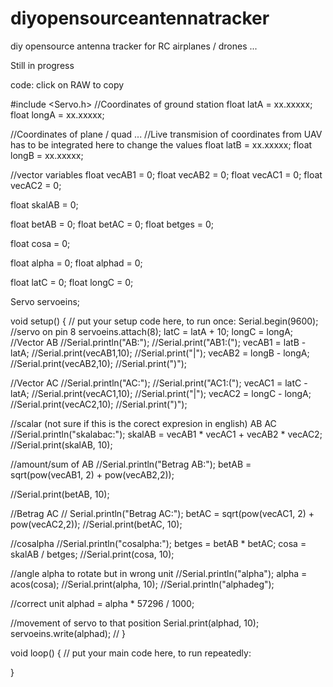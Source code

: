 # diyopensourceantennatracker
diy opensource antenna tracker for RC airplanes / drones ...

Still in progress

code: click on RAW to copy


#include <Servo.h>
//Coordinates of ground station
float latA = xx.xxxxx;
float longA = xx.xxxxx;

//Coordinates of plane / quad ...
//Live transmision of coordinates from UAV has to be integrated here to change the values
float latB = xx.xxxxx;
float longB = xx.xxxxx;

//vector variables
float vecAB1 = 0;
float vecAB2 = 0;
float vecAC1 = 0;
float vecAC2 = 0;

float skalAB = 0;

float betAB = 0;
float betAC = 0;
float betges = 0;

float cosa = 0;

float alpha = 0;
float alphad = 0;

float latC = 0;
float longC = 0;

Servo servoeins;

void setup() {
  // put your setup code here, to run once:
  Serial.begin(9600);
  //servo on pin 8
  servoeins.attach(8);
  latC = latA + 10;
  longC = longA;  
  //Vector AB
  //Serial.println("AB:");
  //Serial.print("AB1:(");
  vecAB1 = latB - latA;
  //Serial.print(vecAB1,10);
  //Serial.print("|");
  vecAB2 = longB - longA;
  //Serial.print(vecAB2,10);
  //Serial.print(")");
  
  //Vector AC
  //Serial.println("AC:");
  //Serial.print("AC1:(");
  vecAC1 = latC - latA;
  //Serial.print(vecAC1,10);
  //Serial.print("|");
  vecAC2 = longC - longA;
  //Serial.print(vecAC2,10);
  //Serial.print(")");

  //scalar (not sure if this is the corect expresion in english) AB AC
  //Serial.println("skalabac:");
  skalAB = vecAB1 * vecAC1 + vecAB2 * vecAC2;
  //Serial.print(skalAB, 10);

  //amount/sum of AB
  //Serial.println("Betrag AB:");
  betAB = sqrt(pow(vecAB1, 2) + pow(vecAB2,2));
    
  //Serial.print(betAB, 10);

  //Betrag AC
 // Serial.println("Betrag AC:");
  betAC = sqrt(pow(vecAC1, 2) + pow(vecAC2,2));
  //Serial.print(betAC, 10);

  //cosalpha
  //Serial.println("cosalpha:");
  betges = betAB * betAC;
  cosa = skalAB / betges;
  //Serial.print(cosa, 10);

  //angle alpha to rotate but in wrong unit
  //Serial.println("alpha");
  alpha = acos(cosa);
  //Serial.print(alpha, 10);
  //Serial.println("alphadeg");
  
  //correct unit
  alphad = alpha * 57296 / 1000;

  //movement of servo to that position
  Serial.print(alphad, 10);
  servoeins.write(alphad);
  //
}

void loop() {
  // put your main code here, to run repeatedly:

}
